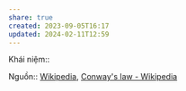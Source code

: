 ```yaml
---
share: true
created: 2023-09-05T16:17
updated: 2024-02-11T12:59
---
```


Khái niệm:: 

Nguồn:: [Wikipedia](../../%CE%9E%20Ngu%E1%BB%93n/Wikipedia.md), [Conway's law - Wikipedia](https://en.wikipedia.org/wiki/Conway%27s_law)